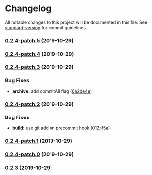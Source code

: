 # Changelog

All notable changes to this project will be documented in this file. See [standard-version](https://github.com/conventional-changelog/standard-version) for commit guidelines.

### [0.2.4-patch.5](https://github.com/feryardiant/wpdev/compare/v0.2.4-patch.4...v0.2.4-patch.5) (2019-10-29)

### [0.2.4-patch.4](https://github.com/feryardiant/wpdev/compare/v0.2.4-patch.3...v0.2.4-patch.4) (2019-10-29)

### [0.2.4-patch.3](https://github.com/feryardiant/wpdev/compare/v0.2.4-patch.2...v0.2.4-patch.3) (2019-10-29)


### Bug Fixes

* **archive:** add commitAll flag ([6a2de4e](https://github.com/feryardiant/wpdev/commit/6a2de4ec49930ac002ea1d2847e9d6c6ec4d4995))

### [0.2.4-patch.2](https://github.com/feryardiant/wpdev/compare/v0.2.4-patch.1...v0.2.4-patch.2) (2019-10-29)


### Bug Fixes

* **build:** use git add on precommit hook ([012bf5a](https://github.com/feryardiant/wpdev/commit/012bf5a827ee97a6121221a6a372577be736cf86))

### [0.2.4-patch.1](https://github.com/feryardiant/wpdev/compare/v0.2.4-patch.0...v0.2.4-patch.1) (2019-10-29)

### [0.2.4-patch.0](https://github.com/feryardiant/wpdev/compare/v0.2.3...v0.2.4-patch.0) (2019-10-29)

### [0.2.3](https://github.com/feryardiant/wpdev/compare/v0.2.2...v0.2.3) (2019-10-29)
